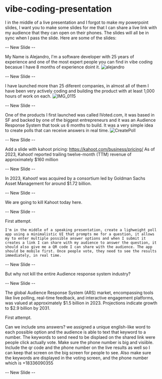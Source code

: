 # vibe-coding-presentation

I in the middle of a live presentation and I forgot to make my powerpoint slides, I want you to make some slides for me that I can share a live link with my audience that they can open on their phones. The slides will all be in sync when I pass the slide. Here are some of the slides:

-- New Slide --

My Name is Alejandro, I'm a software developer with 25 years of experience and one of the most expert people you can find in vibe coding becasue I have 8 months of experience doint it. 
![alejandro](https://github.com/user-attachments/assets/1585d578-5020-4b6d-9c6b-a19bac79a8d9)


-- New Slide --

I have launched more than 25 diferent companies, in almost all of them I have been very actively coding and building the product with at least 1,000 hours of work on each. ![IMG_0115](https://github.com/user-attachments/assets/9b9feb9c-d108-405e-8ae0-8038f9577c3f)

-- New Slide --

One of the products I first launched was called IVoted.com, it was based in SF and backed by one of the biggest entrepreneurs and it was an Audience Response System that took us 6 months to build. It was a very simple idea to create polls that can receive answers in real time.
![CreatePoll](https://github.com/user-attachments/assets/b64c7b73-ae81-4873-9daa-57ad37caef2f)


-- New Slide --

Add a slide with kahoot pricing: https://kahoot.com/business/pricing/
As of 2023, Kahoot! reported trailing twelve-month (TTM) revenue of approximately $160 million

-- New Slide --

In 2023, Kahoot! was acquired by a consortium led by Goldman Sachs Asset Management for around $1.72 billion.

-- New Slide --

We are going to kill Kahoot today here.

-- New Slide --

First attempt.

```Speaker notes not to be includes in the slide
I'm in the middle of a speaking presentation, create a lighweight poll app using a minimalistic UI that prompts me for a question, it allows my to enter multiple possible answer options and when I submit it  creates a link I can share with my audience to answer the question, it should also give me a QR code I can share with the audience. The app should be mobile first. Once people vote, they need to see the results immediately, in real time.
```

-- New Slide --

But why not kill the entire Audience response system industry?

-- New Slide --

The global Audience Response System (ARS) market, encompassing tools like live polling, real-time feedback, and interactive engagement platforms, was valued at approximately $1.5 billion in 2023. Projections indicate growth to $2.9 billion by 2031.

First attempt.

Can we include sms answers? we assigned a unique english-like word to each possible option and the audience is able to text that keyword to a number.
The keywords to send need to be displaed on the shared link were people click actually vote. Make sure the phone number is big and visiible.
Include the qr code and the phone number on the live results as well so I can keep that screen on the big screen for people to see.
Also make sure the keywords are displayed in the voting screen, and the phone number which is +18336090355

-- New Slide --
